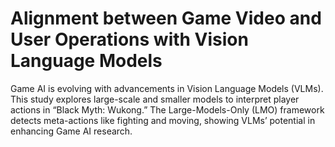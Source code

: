 # Alignment between Game Video and User Operations with Vision Language Models
Game AI is evolving with advancements in Vision Language Models (VLMs). This study explores large-scale and smaller models to interpret player actions in “Black Myth: Wukong.” The Large-Models-Only (LMO) framework detects meta-actions like fighting and moving, showing VLMs’ potential in enhancing Game AI research.
